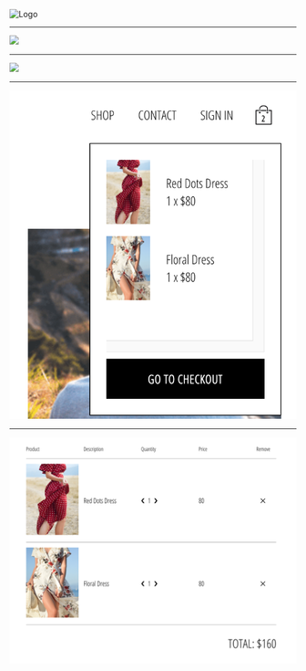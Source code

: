 ![Logo](src/assets/online1.png)
_______________________________________________________________________________________

![](src/assets/online2.png)
_______________________________________________________________________________________

![](src/assets/online3.png)
_______________________________________________________________________________________

![](src/assets/online4.png)
_______________________________________________________________________________________

![](src/assets/online5.png)
